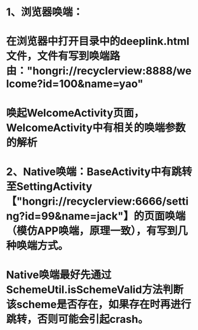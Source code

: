 # 1、浏览器唤端：
# 在浏览器中打开目录中的deeplink.html文件，文件有写到唤端路由："hongri://recyclerview:8888/welcome?id=100&name=yao"
# 唤起WelcomeActivity页面，WelcomeActivity中有相关的唤端参数的解析

# 2、Native唤端：BaseActivity中有跳转至SettingActivity【"hongri://recyclerview:6666/setting?id=99&name=jack"】的页面唤端（模仿APP唤端，原理一致），有写到几种唤端方式。
# Native唤端最好先通过SchemeUtil.isSchemeValid方法判断该scheme是否存在，如果存在时再进行跳转，否则可能会引起crash。

